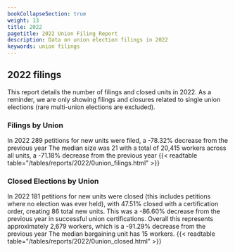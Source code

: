 ```yaml
---
bookCollapseSection: true
weight: 13
title: 2022
pagetitle: 2022 Union Filing Report
description: Data on union election filings in 2022
keywords: union filings
---
```


## 2022 filings

This report details the number of filings and closed units in 2022. As a reminder, we are only showing filings and closures related to single union elections (rare multi-union elections are excluded).

### Filings by Union
In 2022 289 petitions for new units were filed, a -78.32% decrease from the previous year The median size was 21 with a total of 20,415 workers across all units, a -71.18% decrease from the previous year
{{< readtable table="/tables/reports/2022/0union_filings.html" >}}

### Closed Elections by Union
In 2022 181 petitions for new units were closed (this includes petitions where no election was ever held), with 47.51% closed with a certification order, creating 86 total new units. This was a -86.60% decrease from the previous year in successful union certifications. Overall this represents approximately 2,679 workers, which is a -91.29% decrease from the previous year The median bargaining unit has 15 workers.
{{< readtable table="/tables/reports/2022/0union_closed.html" >}}
